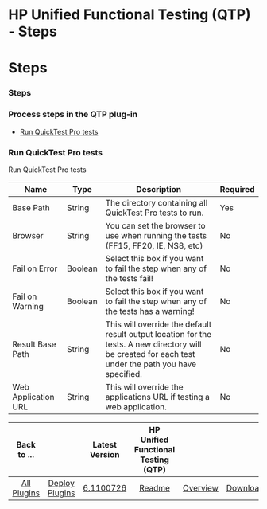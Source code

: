 
HP Unified Functional Testing (QTP) - Steps
===========================================

# Steps


### Steps




### Process steps in the QTP plug-in

* [Run QuickTest Pro tests](#run_quicktest_pro_tests)


### Run QuickTest Pro tests

Run QuickTest Pro tests


| Name | Type | Description                                                                                                          | Required |
| ---- | ---- | -------------------------------------------------------------------------------------------------------------------- | -------- |
| Base Path | String | The directory containing all QuickTest Pro tests to run. | Yes |
| Browser | String | You can set the browser to use when running the tests (FF15, FF20, IE, NS8, etc) | No |
| Fail on Error | Boolean | Select this box if you want to fail the step when any of the tests fail! | No |
| Fail on Warning | Boolean | Select this box if you want to fail the step when any of the tests has a warning! | No |
| Result Base Path | String | This will override the default result output location for the tests. A new directory will be created for each test under the path you have specified. | No |
| Web Application URL | String | This will override the applications URL if testing a web application. | No |



|Back to ...||Latest Version|HP Unified Functional Testing (QTP) |||
| :---: | :---: | :---: | :---: | :---: | :---: |
|[All Plugins](../../index.md)|[Deploy Plugins](../README.md)|[6.1100726](https://raw.githubusercontent.com/UrbanCode/IBM-UCD-PLUGINS/main/files/QTP/QTP-6.1100726.zip)|[Readme](README.md)|[Overview](overview.md)|[Downloads](downloads.md)|
